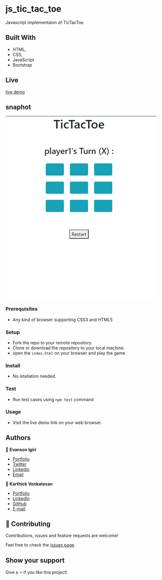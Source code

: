 # js_tic_tac_toe
Javascript implementaion of TicTacToe

## Built With

- HTML,
- CSS,
- JavaScript
- Bootstrap

## Live 

[live demo](https://raw.githack.com/karthi07/js_tic_tac_toe/tick-tac-toe/index.html)

## snaphot

![Create Book](snapshot.PNG)

### Prerequisites

- Any kind of browser supporting CSS3 and HTML5

### Setup

- Fork the repo to your remote repository.
- Clone or download the repository to your local machine.
- open the `index.html` on your browser and play the game

### Install

- No istallation needed.

### Test

- Run test cases using `npm test` command

### Usage

- Visit the live demo link on your web browser.

## Authors

👤 **Evanson Igiri**

- [Portfolio](https://evansinho.github.io/Evanson-igiri/)
- [Twitter](https://twitter.com/iamsinho1304)
- [Linkedin](LinkedIn.com/in/evanson-igiri)
- [Email](mailto:igiri.evanson@gmail.com)

👤 **Karthick Venkatesan**

- [Portfolio](https://karthi07.github.io/)
- [LinkedIn](https://www.linkedin.com/in/karthickvenkadesan/)
- [GitHub](https://github.com/karthi07)
- [E-mail](itkarthi02@gmail.com)

## 🤝 Contributing

Contributions, issues and feature requests are welcome!

Feel free to check the [issues page](https://github.com/karthi07/js_tic_tac_toe/issues).

## Show your support

Give a ⭐️ if you like this project!

